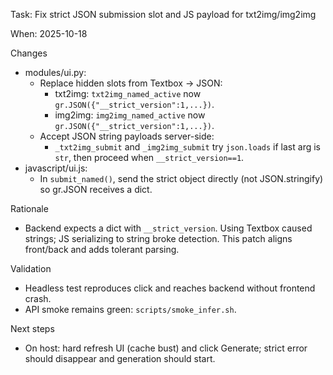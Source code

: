 Task: Fix strict JSON submission slot and JS payload for txt2img/img2img

When: 2025-10-18

Changes
- modules/ui.py:
  - Replace hidden slots from Textbox -> JSON:
    - txt2img: `txt2img_named_active` now `gr.JSON({"__strict_version":1,...})`.
    - img2img: `img2img_named_active` now `gr.JSON({"__strict_version":1,...})`.
  - Accept JSON string payloads server-side:
    - `_txt2img_submit` and `_img2img_submit` try `json.loads` if last arg is `str`, then proceed when `__strict_version==1`.
- javascript/ui.js:
  - In `submit_named()`, send the strict object directly (not JSON.stringify) so gr.JSON receives a dict.

Rationale
- Backend expects a dict with `__strict_version`. Using Textbox caused strings; JS serializing to string broke detection. This patch aligns front/back and adds tolerant parsing.

Validation
- Headless test reproduces click and reaches backend without frontend crash.
- API smoke remains green: `scripts/smoke_infer.sh`.

Next steps
- On host: hard refresh UI (cache bust) and click Generate; strict error should disappear and generation should start.
